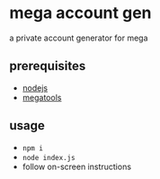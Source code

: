 # mega account gen
a private account generator for mega

## prerequisites
- [nodejs](https://nodejs.org/en/)
- [megatools](https://megatools.megous.com/)

## usage
- `npm i`
- `node index.js`
- follow on-screen instructions
